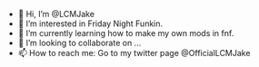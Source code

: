 - 👋 Hi, I’m @LCMJake
- 👀 I’m interested in Friday Night Funkin.
- 🌱 I’m currently learning how to make my own mods in fnf.
- 💞️ I’m looking to collaborate on ...
- 📫 How to reach me: Go to my twitter page @OfficialLCMJake

<!---
LCMJake/LCMJake is a ✨ special ✨ repository because its `README.md` (this file) appears on your GitHub profile.
You can click the Preview link to take a look at your changes.
--->
